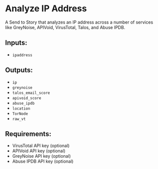 # Analyze IP Address
A Send to Story that analyzes an IP address across a number of services like GreyNoise, APIVoid, VirusTotal, Talos, and Abuse IPDB.

## Inputs:

+ `ipaddress`

## Outputs:

+ `ip`
+ `greynoise`
+ `talos_email_score`
+ `apivoid_score`
+ `abuse_ipdb`
+ `location`
+ `TorNode`
+ `raw_vt`

## Requirements:

+ VirusTotal API key (optional)
+ APIVoid API key (optional)
+ GreyNoise API key (optional)
+ Abuse IPDB API key (optional)